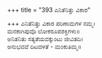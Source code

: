 +++
title = "393 ಎನಿತೆನಿತ್ತು ವಿಕಾರ"

+++
ಎನಿತೆನಿತ್ತು ವಿಕಾರ ಪರಿಣಾಮಗಳ ನಮ್ಮ।  
ಮನಕಾಗಿಪುವೊ ಲೋಕರೂಪಶಕ್ತಿಗಳು॥  
ಅನಿತನಿತು ಸತ್ಯತೆಯವಕ್ಕುಂಟು ಜೀವಿತದಿ।  
ಅನುಭವವೆ ದಿಟದಳತೆ - ಮಂಕುತಿಮ್ಮ॥  
